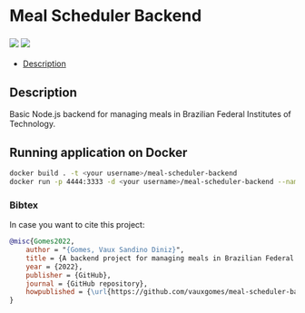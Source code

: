 #  Meal Scheduler Backend

### <img src="https://img.shields.io/badge/Node.js-339933?style=for-the-badge&logo=nodedotjs&logoColor=white" /> <img src="https://img.shields.io/badge/Express.js-000000?style=for-the-badge&logo=express&logoColor=white" />

- [Description](#description)

## Description
Basic Node.js backend for managing meals in Brazilian Federal Institutes of Technology.

## Running application on Docker
```sh
docker build . -t <your username>/meal-scheduler-backend
docker run -p 4444:3333 -d <your username>/meal-scheduler-backend --name foodapp
```

### Bibtex
In case you want to cite this project:

```bibtex
@misc{Gomes2022,
    author = "{Gomes, Vaux Sandino Diniz}",
    title = {A backend project for managing meals in Brazilian Federal Institutes of Technology},
    year = {2022},
    publisher = {GitHub},
    journal = {GitHub repository},
    howpublished = {\url{https://github.com/vauxgomes/meal-scheduler-backend}}
}
```